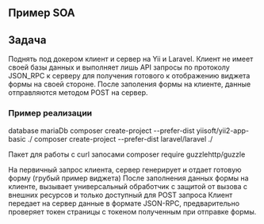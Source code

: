 ## Пример SOA
## Задача
Поднять под докером клиент и сервер на Yii и Laravel. Клиент не имеет своей базы данных и выполняет лишь API запросы по протоколу JSON_RPC к серверу для получения готового к отображению виджета формы на своей стороне. После заполения формы на клиенте, данные отправляются методом POST на сервер.


### Пример реализации
database mariaDb
composer create-project --prefer-dist yiisoft/yii2-app-basic ./
composer create-project --prefer-dist laravel/laravel ./

Пакет для работы с curl запосами
composer require guzzlehttp/guzzle

На первичный запрос клиента, сервер генерирует и отдает готовую форму (грубый пример виджета)
После заполнения данных формы на клиенте, вызывает универсальный обработчик с защитой от вызова с внешних ресурсов и только доступный для POST запроса
Клиент передает на сервер данные в формате JSON-RPC, предварительно проверяет токен страницы с токеном полученным при отправке формы.
